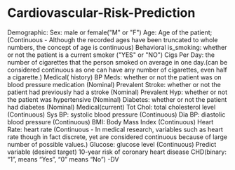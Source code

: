 # Cardiovascular-Risk-Prediction
Demographic:  Sex: male or female("M" or "F") Age: Age of the patient;(Continuous - Although the recorded ages have been truncated to whole numbers, the concept of age is continuous) Behavioral is_smoking: whether or not the patient is a current smoker ("YES" or "NO") Cigs Per Day: the number of cigarettes that the person smoked on average in one day.(can be considered continuous as one can have any number of cigarettes, even half a cigarette.) Medical( history) BP Meds: whether or not the patient was on blood pressure medication (Nominal) Prevalent Stroke: whether or not the patient had previously had a stroke (Nominal) Prevalent Hyp: whether or not the patient was hypertensive (Nominal) Diabetes: whether or not the patient had diabetes (Nominal) Medical(current) Tot Chol: total cholesterol level (Continuous) Sys BP: systolic blood pressure (Continuous) Dia BP: diastolic blood pressure (Continuous) BMI: Body Mass Index (Continuous) Heart Rate: heart rate (Continuous - In medical research, variables such as heart rate though in fact discrete, yet are considered continuous because of large number of possible values.) Glucose: glucose level (Continuous) Predict variable (desired target) 10-year risk of coronary heart disease CHD(binary: “1”, means “Yes”, “0” means “No”) -DV
